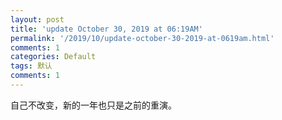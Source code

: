 ```yaml
---
layout: post
title: 'update October 30, 2019 at 06:19AM'
permalink: '/2019/10/update-october-30-2019-at-0619am.html'
comments: 1
categories: Default
tags: 默认
comments: 1
---
```

自己不改变，新的一年也只是之前的重演。